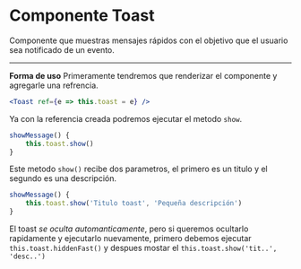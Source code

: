 # Componente Toast
Componente que muestras mensajes rápidos con el objetivo que el usuario sea notificado de un evento.

---

**Forma de uso**
Primeramente tendremos que renderizar el componente y agregarle una refrencia.

```jsx
<Toast ref={e => this.toast = e} />
```

Ya con la referencia creada podremos ejecutar el metodo `show`.


```jsx
showMessage() {
    this.toast.show()
}
```

Este metodo `show()` recibe dos parametros, el primero es un titulo y el segundo es una descripción.

```jsx
showMessage() {
    this.toast.show('Titulo toast', 'Pequeña descripción')
}
```

El toast _se oculta automanticamente_, pero si queremos ocultarlo rapidamente y ejecutarlo nuevamente, primero debemos ejecutar `this.toast.hiddenFast()` y despues mostar el `this.toast.show('tit..', 'desc..')`